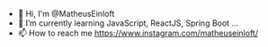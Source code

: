 - 👋 Hi, I'm @MatheusEinloft
- 🌱 I’m currently learning JavaScript, ReactJS, Spring Boot ...
- 📫 How to reach me https://www.instagram.com/matheuseinloft/
<!---
MatheusEinloft/MatheusEinloft is a ✨ special ✨ repository because its `README.md` (this file) appears on your GitHub profile.
You can click the Preview link to take a look at your changes.
--->
